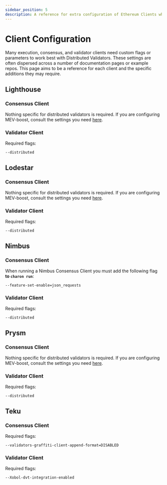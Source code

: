 ```yaml
---
sidebar_position: 5
description: A reference for extra configuration of Ethereum Clients when running in DVs.
---
```


# Client Configuration

Many execution, consensus, and validator clients need custom flags or parameters to work best with Distributed Validators. These settings are often dispersed across a number of documentation pages or example repos. This page aims to be a reference for each client and the specific additions they may require.

## Lighthouse

### Consensus Client

Nothing specific for distributed validators is required. If you are configuring MEV-boost, consult the settings you need [here](https://github.com/ObolNetwork/obol-docs/blob/main/versioned_docs/version-v1.1.2/advanced/quickstart-builder-api.mdx#consensus-clients).

### Validator Client

Required flags:

```shell
--distributed
```

## Lodestar

### Consensus Client

Nothing specific for distributed validators is required. If you are configuring MEV-boost, consult the settings you need [here](https://github.com/ObolNetwork/obol-docs/blob/main/versioned_docs/version-v1.1.2/advanced/quickstart-builder-api.mdx#consensus-clients).

### Validator Client

Required flags:

```shell
--distributed
```

## Nimbus

### Consensus Client

When running a Nimbus Consensus Client you must add the following flag **to `charon run`**:

```shell
--feature-set-enable=json_requests
```

### Validator Client

Required flags:

```shell
--distributed
```

## Prysm

### Consensus Client

Nothing specific for distributed validators is required. If you are configuring MEV-boost, consult the settings you need [here](https://github.com/ObolNetwork/obol-docs/blob/main/versioned_docs/version-v1.1.2/advanced/quickstart-builder-api.mdx#consensus-clients).

### Validator Client

Required flags:

```shell
--distributed
```

## Teku

### Consensus Client

Required flags:

```shell
--validators-graffiti-client-append-format=DISABLED
```

### Validator Client

Required flags:

```shell
--Xobol-dvt-integration-enabled
```
